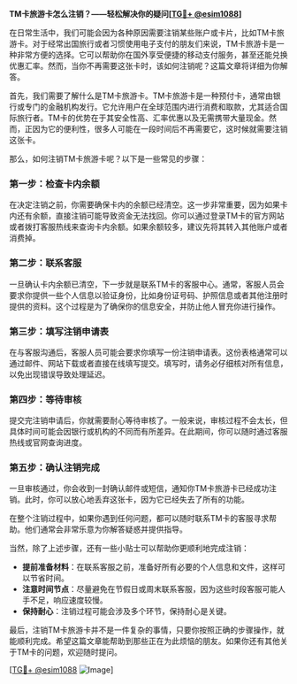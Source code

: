**TM卡旅游卡怎么注销？——轻松解决你的疑问[[TG💪+ @esim1088](https://t.me/s/esim1088)]**

在日常生活中，我们可能会因为各种原因需要注销某些账户或卡片，比如TM卡旅游卡。对于经常出国旅行或者习惯使用电子支付的朋友们来说，TM卡旅游卡是一种非常方便的选择。它可以帮助你在国外享受便捷的移动支付服务，甚至还能兑换优惠汇率。然而，当你不再需要这张卡时，该如何注销呢？这篇文章将详细为你解答。

首先，我们需要了解什么是TM卡旅游卡。TM卡旅游卡是一种预付卡，通常由银行或专门的金融机构发行。它允许用户在全球范围内进行消费和取款，尤其适合国际旅行者。TM卡的优势在于其安全性高、汇率优惠以及无需携带大量现金。然而，正因为它的便利性，很多人可能在一段时间后不再需要它，这时候就需要注销这张卡。

那么，如何注销TM卡旅游卡呢？以下是一些常见的步骤：

### 第一步：检查卡内余额

在决定注销之前，你需要确保卡内的余额已经清空。这一步非常重要，因为如果卡内还有余额，直接注销可能导致资金无法找回。你可以通过登录TM卡的官方网站或者拨打客服热线来查询卡内余额。如果余额较多，建议先将其转入其他账户或者消费掉。

### 第二步：联系客服

一旦确认卡内余额已清空，下一步就是联系TM卡的客服中心。通常，客服人员会要求你提供一些个人信息以验证身份，比如身份证号码、护照信息或者其他注册时提供的资料。这个过程是为了确保你的信息安全，并防止他人冒充你进行操作。

### 第三步：填写注销申请表

在与客服沟通后，客服人员可能会要求你填写一份注销申请表。这份表格通常可以通过邮件、网站下载或者直接在线填写提交。填写时，请务必仔细核对所有信息，以免出现错误导致处理延迟。

### 第四步：等待审核

提交完注销申请后，你就需要耐心等待审核了。一般来说，审核过程不会太长，但具体时间可能会因银行或机构的不同而有所差异。在此期间，你可以随时通过客服热线或官网查询进度。

### 第五步：确认注销完成

一旦审核通过，你会收到一封确认邮件或短信，通知你TM卡旅游卡已经成功注销。此时，你可以放心地丢弃这张卡，因为它已经失去了所有的功能。

在整个注销过程中，如果你遇到任何问题，都可以随时联系TM卡的客服寻求帮助。他们通常会非常乐意为你解答疑惑并提供指导。

当然，除了上述步骤，还有一些小贴士可以帮助你更顺利地完成注销：

- **提前准备材料**：在联系客服之前，准备好所有必要的个人信息和文件，这样可以节省时间。
- **注意时间节点**：尽量避免在节假日或周末联系客服，因为这些时段客服可能人手不足，响应速度较慢。
- **保持耐心**：注销过程可能会涉及多个环节，保持耐心是关键。

最后，注销TM卡旅游卡并不是一件复杂的事情，只要你按照正确的步骤操作，就能顺利完成。希望这篇文章能帮助到那些正在为此烦恼的朋友。如果你还有其他关于TM卡的问题，欢迎随时提问。

[[TG💪+ @esim1088](https://t.me/s/esim1088) ![Image](https://i.postimg.cc/4NQfJmqS/Snipaste-2025-05-13-00-14-12.png)]